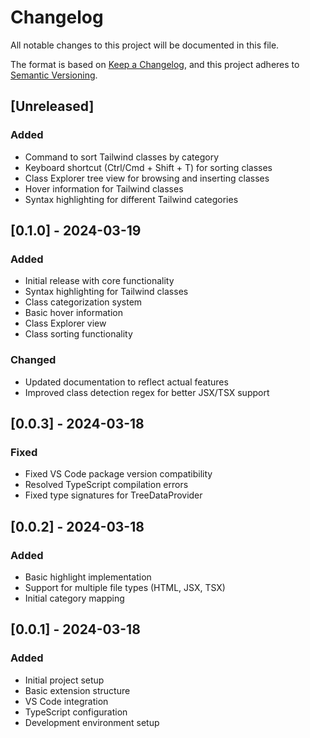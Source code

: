 # Changelog

All notable changes to this project will be documented in this file.

The format is based on [Keep a Changelog](https://keepachangelog.com/en/1.0.0/),
and this project adheres to [Semantic Versioning](https://semver.org/spec/v2.0.0.html).

## [Unreleased]

### Added
- Command to sort Tailwind classes by category
- Keyboard shortcut (Ctrl/Cmd + Shift + T) for sorting classes
- Class Explorer tree view for browsing and inserting classes
- Hover information for Tailwind classes
- Syntax highlighting for different Tailwind categories

## [0.1.0] - 2024-03-19

### Added
- Initial release with core functionality
- Syntax highlighting for Tailwind classes
- Class categorization system
- Basic hover information
- Class Explorer view
- Class sorting functionality

### Changed
- Updated documentation to reflect actual features
- Improved class detection regex for better JSX/TSX support

## [0.0.3] - 2024-03-18

### Fixed
- Fixed VS Code package version compatibility
- Resolved TypeScript compilation errors
- Fixed type signatures for TreeDataProvider

## [0.0.2] - 2024-03-18

### Added
- Basic highlight implementation
- Support for multiple file types (HTML, JSX, TSX)
- Initial category mapping

## [0.0.1] - 2024-03-18

### Added
- Initial project setup
- Basic extension structure
- VS Code integration
- TypeScript configuration
- Development environment setup 